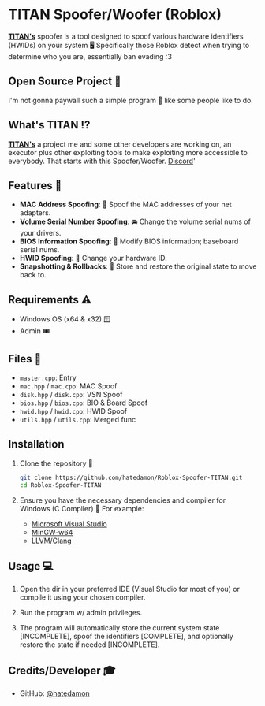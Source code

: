 # TITAN Spoofer/Woofer (Roblox)

**[TITAN's](https://discord.com/invite/yUWyvT9JyP)** spoofer is a tool designed to spoof various hardware identifiers (HWIDs) on your system 🖥️ Specifically those Roblox detect when trying to determine who you are, essentially ban evading :3

## Open Source Project 🔭

I'm not gonna paywall such a simple program 🤦 like some people like to do.

## What's TITAN ⁉️

**[TITAN's](https://discord.com/invite/yUWyvT9JyP)** a project me and some other developers are working on, an executor plus other exploiting tools to make exploiting more accessible to everybody. That starts with this Spoofer/Woofer. [Discord](https://discord.gg/ch6yngrRMz)'

## Features 💎

- **MAC Address Spoofing**: 🛜 Spoof the MAC addresses of your net adapters.
- **Volume Serial Number Spoofing**: 🚘 Change the volume serial nums of your drivers.
- **BIOS Information Spoofing**: 🔢 Modify BIOS information; baseboard serial nums.
- **HWID Spoofing**: 🪪 Change your hardware ID.
- **Snapshotting & Rollbacks**: 💫 Store and restore the original state to move back to.

## Requirements ⚠️

- Windows OS (x64 & x32) 🪟
- Admin 🎟️

## Files 📃

- `master.cpp`: Entry
- `mac.hpp` / `mac.cpp`: MAC Spoof
- `disk.hpp` / `disk.cpp`: VSN Spoof
- `bios.hpp` / `bios.cpp`: BIO & Board Spoof
- `hwid.hpp` / `hwid.cpp`: HWID Spoof
- `utils.hpp` / `utils.cpp`: Merged func

## Installation

1. Clone the repository 📂

    ```sh
    git clone https://github.com/hatedamon/Roblox-Spoofer-TITAN.git
    cd Roblox-Spoofer-TITAN
    ```

2. Ensure you have the necessary dependencies and compiler for Windows (C Compiler) 💽 For example:

    - [Microsoft Visual Studio](https://visualstudio.microsoft.com/vs/)
    - [MinGW-w64](http://mingw-w64.org/doku.php)
    - [LLVM/Clang](https://clang.llvm.org/)

## Usage 💻

1. Open the dir in your preferred IDE (Visual Studio for most of you) or compile it using your chosen compiler.

2. Run the program w/ admin privileges.

3. The program will automatically store the current system state [INCOMPLETE], spoof the identifiers [COMPLETE], and optionally restore the state if needed [INCOMPLETE].

## Credits/Developer 🎓

- GitHub: [@hatedamon](https://github.com/hatedamon)

